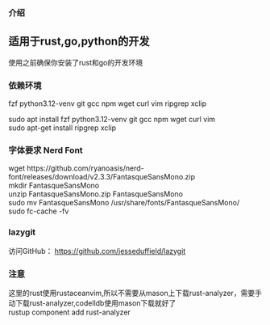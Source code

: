 ### 介绍
<h2>适用于rust,go,python的开发</h2>
<div>使用之前确保你安装了rust和go的开发环境</div>


### 依赖环境
fzf python3.12-venv git gcc npm wget curl vim ripgrep xclip

<div>sudo apt install fzf python3.12-venv git gcc npm wget curl vim</div>
<div>sudo apt-get install ripgrep xclip</div>

### 字体要求 Nerd Font
<div>wget https://github.com/ryanoasis/nerd-font/releases/download/v2.3.3/FantasqueSansMono.zip</div>
<div>mkdir FantasqueSansMono</div>
<div>unzip FantasqueSansMono.zip FantasqueSansMono</div>
<div>sudo mv FantasqueSansMono /usr/share/fonts/FantasqueSansMono/<div>
<div>sudo fc-cache -fv</div>

### lazygit 
访问GitHub： https://github.com/jesseduffield/lazygit


### 注意
<div>这里的rust使用rustaceanvim,所以不需要从mason上下载rust-analyzer，需要手动下载rust-analyzer,codelldb使用mason下载就好了</div>
<div>rustup component add rust-analyzer</div>





